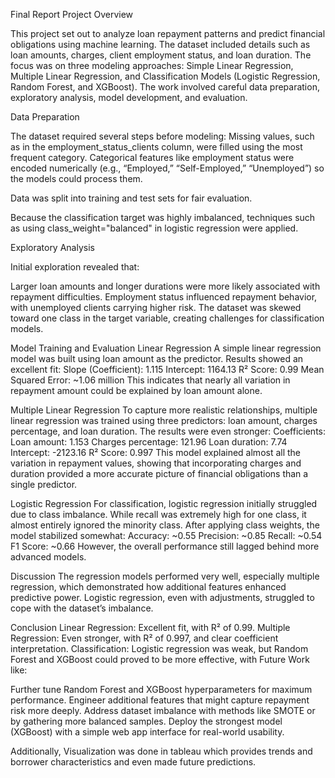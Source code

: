 Final Report
Project Overview

This project set out to analyze loan repayment patterns and predict financial obligations using machine learning. The dataset included details such as loan amounts, charges, client employment status, and loan duration.
The focus was on three modeling approaches: Simple Linear Regression, Multiple Linear Regression, and Classification Models (Logistic Regression, Random Forest, and XGBoost). The work involved careful data preparation, exploratory analysis, model development, and evaluation.


Data Preparation

The dataset required several steps before modeling:
Missing values, such as in the employment_status_clients column, were filled using the most frequent category.
Categorical features like employment status were encoded numerically (e.g., “Employed,” “Self-Employed,” “Unemployed”) so the models could process them.


Data was split into training and test sets for fair evaluation.

Because the classification target was highly imbalanced, techniques such as using class_weight="balanced" in logistic regression were applied.

Exploratory Analysis

Initial exploration revealed that:

Larger loan amounts and longer durations were more likely associated with repayment difficulties.
Employment status influenced repayment behavior, with unemployed clients carrying higher risk.
The dataset was skewed toward one class in the target variable, creating challenges for classification models.

Model Training and Evaluation
Linear Regression
A simple linear regression model was built using loan amount as the predictor. Results showed an excellent fit:
Slope (Coefficient): 1.115
Intercept: 1164.13
R² Score: 0.99
Mean Squared Error: ~1.06 million
This indicates that nearly all variation in repayment amount could be explained by loan amount alone.


Multiple Linear Regression
To capture more realistic relationships, multiple linear regression was trained using three predictors: loan amount, charges percentage, and loan duration. The results were even stronger:
Coefficients:
Loan amount: 1.153
Charges percentage: 121.96
Loan duration: 7.74
Intercept: -2123.16
R² Score: 0.997
This model explained almost all the variation in repayment values, showing that incorporating charges and duration provided a more accurate picture of financial obligations than a single predictor.


Logistic Regression
For classification, logistic regression initially struggled due to class imbalance. While recall was extremely high for one class, it almost entirely ignored the minority class. After applying class weights, the model stabilized somewhat:
Accuracy: ~0.55
Precision: ~0.85
Recall: ~0.54
F1 Score: ~0.66
However, the overall performance still lagged behind more advanced models.


Discussion
The regression models performed very well, especially multiple regression, which demonstrated how additional features enhanced predictive power. Logistic regression, even with adjustments, struggled to cope with the dataset’s imbalance.


Conclusion
Linear Regression: Excellent fit, with R² of 0.99.
Multiple Regression: Even stronger, with R² of 0.997, and clear coefficient interpretation.
Classification: Logistic regression was weak, but Random Forest and XGBoost could proved to be more effective, with Future Work like:

Further tune Random Forest and XGBoost hyperparameters for maximum performance.
Engineer additional features that might capture repayment risk more deeply.
Address dataset imbalance with methods like SMOTE or by gathering more balanced samples.
Deploy the strongest model (XGBoost) with a simple web app interface for real-world usability.


Additionally, Visualization was done in tableau which provides trends and borrower characteristics and even made future predictions.